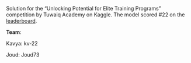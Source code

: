 Solution for the “Unlocking Potential for Elite Training Programs” competition by Tuwaiq Academy on Kaggle. The model scored #22 on the [leaderboard](https://www.kaggle.com/competitions/measuring-student-persistence-and-completion-rate/leaderboard?).

**Team**:

Kavya: kv-22

Joud: Joud73

